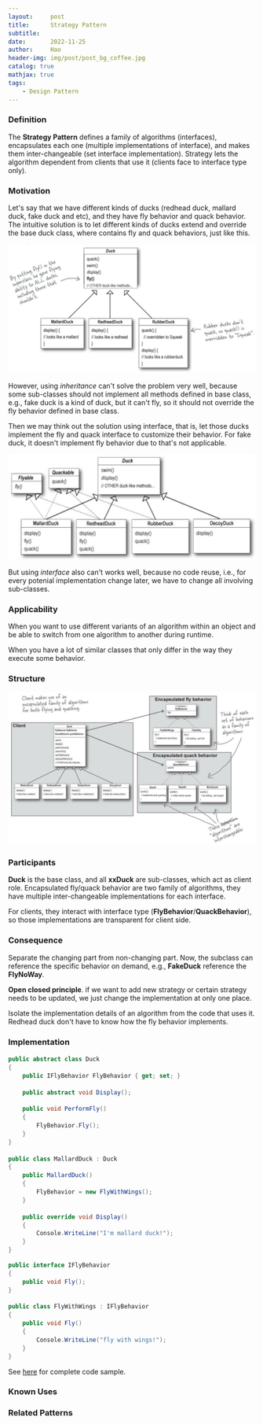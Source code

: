 ```yaml
---
layout:     post
title:      Strategy Pattern
subtitle:   
date:       2022-11-25
author:     Hao
header-img: img/post/post_bg_coffee.jpg
catalog: true
mathjax: true
tags:
    - Design Pattern
---
```


### Definition

The **Strategy Pattern** defines a family of algorithms (interfaces), encapsulates each one (multiple implementations of interface), and makes them inter-changeable (set interface implementation). Strategy lets the algorithm dependent from clients that use it (clients face to interface type only).

### Motivation

Let's say that we have different kinds of ducks (redhead duck, mallard duck, fake duck and etc), and they have fly behavior and quack behavior. The intuitive solution is to let different kinds of ducks extend and override the base duck class, where contains fly and quack behaviors, just like this.

![img](/img/DesignPattern/strategy_inheritance.png)

However, using *inheritance* can't solve the problem very well, because some sub-classes should not implement all methods defined in base class, e.g., fake duck is a kind of duck, but it can't fly, so it should not override the fly behavior defined in base class. 

Then we may think out the solution using interface, that is, let those ducks implement the fly and quack interface to customize their behavior. For fake duck, it doesn't implement fly behavior due to that's not applicable.

![img](/img/DesignPattern/strategy_interface.png)

But using *interface* also can't works well, because no code reuse, i.e., for every potenial implementation change later, we have to change all involving sub-classes.

### Applicability

When you want to use different variants of an algorithm within an object and be able to switch from one algorithm to another during runtime.

When you have a lot of similar classes that only differ in the way they execute some behavior.

### Structure

![img](/img/DesignPattern/strategy.png)

### Participants

**Duck** is the base class, and all **xxDuck** are sub-classes, which act as client role.
Encapsulated fly/quack behavior are two family of algorithms, they have multiple inter-changeable implementations for each interface.

For clients, they interact with interface type (**FlyBehavior**/**QuackBehavior**), so those implementations are transparent for client side.

### Consequence

Separate the changing part from non-changing part. Now, the subclass can reference the specific behavior on demand, e.g., **FakeDuck** reference the **FlyNoWay**. 

**Open closed principle**. if we want to add new strategy or certain strategy needs to be updated, we just change the implementation at only one place.

Isolate the implementation details of an algorithm from the code that uses it. Redhead duck don't have to know how the fly behavior implements.

### Implementation

```c#
public abstract class Duck
{
    public IFlyBehavior FlyBehavior { get; set; }

    public abstract void Display();

    public void PerformFly()
    {
        FlyBehavior.Fly();
    }
}

public class MallardDuck : Duck
{
    public MallardDuck()
    {
        FlyBehavior = new FlyWithWings();
    }
    
    public override void Display()
    {
        Console.WriteLine("I'm mallard duck!");
    }
}
```

```c#
public interface IFlyBehavior
{
    public void Fly();
}

public class FlyWithWings : IFlyBehavior
{
    public void Fly()
    {
        Console.WriteLine("fly with wings!");
    }
}
```

See [here](https://github.com/haozhangms/Head-First-Design-Pattern/tree/main/SimUDuck) for complete code sample.

### Known Uses



### Related Patterns

